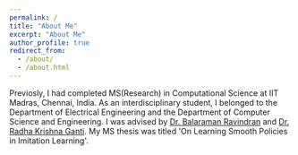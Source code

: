 ```yaml
---
permalink: /
title: "About Me"
excerpt: "About Me"
author_profile: true
redirect_from: 
  - /about/
  - /about.html
---   
```


Previosly, I had completed MS(Research) in Computational Science at IIT Madras, Chennai, India. As an interdisciplinary student, I belonged to the Department of Electrical Engineering and the Department of Computer Science and Engineering. I was advised by [Dr. Balaraman Ravindran](http://www.cse.iitm.ac.in/~ravi/) and [Dr. Radha Krishna Ganti](http://www.ee.iitm.ac.in/~rganti/). My MS thesis was titled 'On Learning Smooth Policies in Imitation Learning'. 
